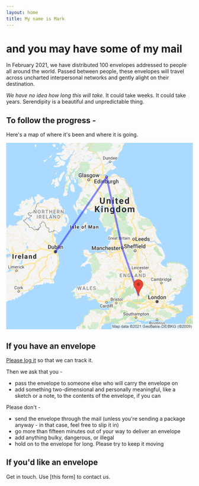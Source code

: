 ```yaml
---
layout: home
title: My name is Mark
---
```

# and you may have some of my mail

In February 2021, we have distributed 100 envelopes addressed to people all around the world. Passed between people, these envelopes will 
travel across uncharted interpersonal networks and gently alight on their destination. 

*We have no idea how long this will take.* It could take weeks. It could take years. Serendipity is a beautiful and unpredictable
thing.

## To follow the progress -

Here's a map of where it's been and where it is going.

![](map.png)

## If you have an envelope

[Please log it](https://docs.google.com/forms/d/e/1FAIpQLScET7yQ-EsC9XcU9C10_-JEDKle6BauKJiz5RjW38yuDgBPwA/viewform) 
so that we can track it.

Then we ask that you -

- pass the envelope to someone else who will carry the envelope on
- add something two-dimensional and personally meaningful, like a sketch or a note, to the contents of the envelope, if you can

Please don't -

- send the envelope through the mail (unless you're sending a package anyway - in that case, feel free to slip it in)
- go more than fifteen minutes out of your way to deliver an envelope
- add anything bulky, dangerous, or illegal
- hold on to the envelope for long. Please try to keep it moving

## If you'd like an envelope

Get in touch. Use [this form] to contact us.
